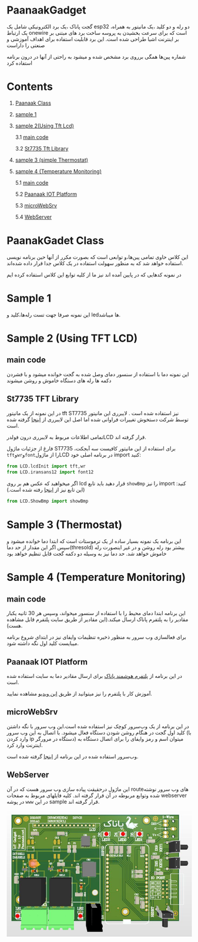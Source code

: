 # PaanaakGadget

گجت پاناک ،یک برد الکترونیکی شامل یک 
esp32
،دو رله و دو کلید ،یک مانیتور به همراه یک ارتباط
onewire 
است که برای سرعت بخشیدن به پروسه ساخت برد های مبتنی بر  بر  اینترنت اشیا طراحی شده است.
این برد قابلیت استفاده برای اهداف آموزشی و صنعتی را داراست

شماره پین‌ها همگی برروی برد مشخص شده و میشود به راحتی  از آنها در درون برنامه استفاده کرد
# Contents

1. [Paanaak Class](./README.md#paanakgadet-class)

2. [sample 1](./README.md#sample-1)

3. [sample 2(Using Tft Lcd)](./README.md#sample-2-using-tft-lcd)
    
    3.1 [main code](./README.md#main-code)
    
    3.2 [St7735 Tft Library](./README.md#st7735-tft-library)
4. [sample 3 (simple Thermostat)](./README.md#sample-3-thermostat)

5. [sample 4 (Temperature Monitoring)](./README.md#sample-4-temperature-monitoring)

    5.1 [main code](./README.md#main-code-1)
    
    5.2 [Paanaak IOT Platform](./README.md#paanaak-iot-platform)
   
    5.3 [microWebSrv](./README.md#microwebsrv)

    5.4 [WebServer](./README.md#webserver)



# PaanakGadet Class

این کلاس حاوی تمامی پین‌ها،و توابعی است که بصورت مکرر از آنها حین برنامه نویسی استفاده خواهد شد که به منظور سهولت استفاده در یک کلاس جدا قرار داده شده‌اند.

در نمونه کدهایی که در پایین آمده اند نیز ما از کلیه توابع  این کلاس استفاده کرده ایم

# Sample 1
این نمونه صرفا جهت تست رله‌ها،کلید و ledها میباشد.

# Sample 2 (Using TFT LCD)
## main code
 این نمونه دما با استفاده از سنسور دمای وصل شده به گجت خوانده میشود و با فشردن دکمه ها رله های دستگاه خاموش و روشن میشوند
## St7735 TFT Library
در این نمونه از یک مانیتور tft ST7735 نیز استفاده شده است
.
لایبرری این مانیتور توسط شرکت دستخوش تغییرات فراوانی شده اما اصل این لایبرری از [اینجا](https://github.com/GuyCarver/MicroPython/tree/master/lib)
گرفته شده است.

تمامی اطلاعات مربوط به لایبرری درون فولدرLCD قرار گرفته اند.

فارغ از جزئیات ماژول ST7735 ،برای استفاده از این مانیتور کافیست سه آبجکت `tft`و`wr`و`font`را از ماژولLCD در برنامه اصلی خود import کنید:

```python
from LCD.lcdInit import tft,wr
from LCD.iransans12 import font12
```
اگر میخواهید که عکس هم بر روی lcd قرار دهید باید تابع `showBmp` را نیز import کنید:
(این تابع نیز از [اینجا](https://github.com/boochow/MicroPython-ST7735) 
رفته شده است.)
```python
from LCD.ShowBmp import showBmp
```


# Sample 3 (Thermostat)

این برنامه یک نمونه بسیار ساده از یک ترموستات است که ابتدا دما خوانده میشود و سپس اگر این مقدار از حد دما(thresold) بیشتر بود رله روشن و در غیر اینصورت رله خاموش خواهد شد.
حد دما نیز به وسیله دو دکمه گجت قابل تنظیم خواهد بود

# Sample 4 (Temperature Monitoring)

## main code

این برنامه ابتدا دمای محیط را با استفاده از سنسور میخواند، وسپس هر 30 ثانیه یکبار مقادیر را به پلتفرم پاناک ارسال میکند.(این مقادیر از طریق سایت پلتفرم قابل مشاهده هست).

برای فعالسازی وب سرور به منظور ذخیره تنظیمات وایفای نیز در ابتدای شروع برنامه میبایست کلید اول نگه داشته شود.
## Paanaak IOT Platform

در این برنامه از [پلتفرم هوشمند پاناک](https://panel.paanaak.net/) برای ارسال مقادیر دما به سایت استفاده شده است.

آموزش کار با پلتفرم را نیز میتوانید از طریق [این ویدیو](https://www.aparat.com/v/I9y5R) مشاهده نمایید.

## microWebSrv

در این برنامه از یک وب‌سرور کوچک نیز استفاده شده است.این وب سرور با نگه داشتن کلید اول گجت در هنگام روشن شودن دستگاه فعال میشود. با اتصال به این وب سرور (با وارد کردن ip دستگاه در مرورگر) میتوان اسم و رمز وایفای را برای اتصال دستگاه به اینترنت وارد کرد.

وب‌سرور استفاده شده در این برنامه از [اینجا](https://github.com/jczic/MicroWebSrv) گرفته شده است.

## WebServer
این ماژول درحقیقت پیاده سازی وب سرور هست که در آن routeهای وب سرور نوشته شده وتوابع مربوطه در آن قرار گرفته اند.
کلیه فایلهای مربوط به صفحات webserver در پوشه `www` در این sample قرار گرفته اند.
<br/><br/><img alt="گجت پاناک" src="https://raw.githubusercontent.com/PaanaakIoTPlatform/PaanaakGadget/c36141a1b544d4ea9e49a77e30df431be6c55b5a/Gadget.jpg?token=GHSAT0AAAAAABZOLULVGON7BNDIMNKOXFPEYZ2UCRA">

